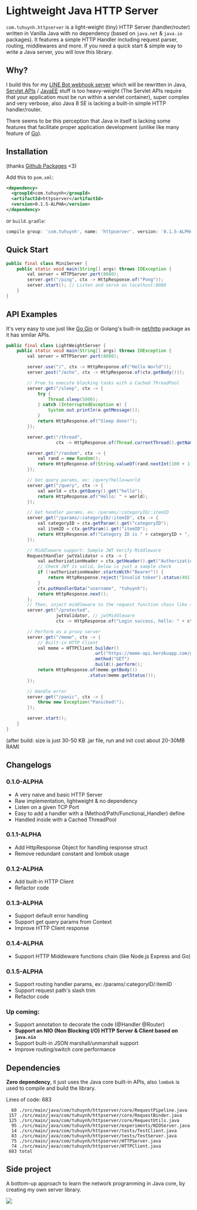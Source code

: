 # Lightweight Java HTTP Server

`com.tuhuynh.httpserver` is a light-weight (tiny) HTTP Server (handler/router) written in Vanilla Java with no dependency (based on `java.net` & `java.io` packages). It features a simple HTTP Handler including request parser, routing, middlewares and more. If you need a quick start & simple way to write a Java server, you will love this library.

## Why?

I build this for my [LINE Bot webhook server](https://github.com/huynhminhtufu/line-bot) which will be rewritten in Java, [Servlet APIs](https://docs.oracle.com/javaee/7/api/javax/servlet/package-summary.html) / [JavaEE](https://www.oracle.com/java/technologies/java-ee-glance.html) stuff is too heavy-weight (The Servlet APIs require that your application must be run within a servlet container), super complex and very verbose, also Java 8 SE is lacking a built-in simple HTTP handler/router.

There seems to be this perception that Java in itself is lacking some features that facilitate proper application development (unlike like many feature of [Go](https://golang.org/pkg/net/http/)).

## Installation

(thanks [Github Packages](https://github.com/huynhminhtufu/httpserver/packages/309436) <3)

Add this to `pom.xml`:

```xml
<dependency>
  <groupId>com.tuhuynh</groupId>
  <artifactId>httpserver</artifactId>
  <version>0.1.5-ALPHA</version>
</dependency>
```

or `build.gradle`:

```groovy
compile group: 'com.tuhuynh', name: 'httpserver', version: '0.1.5-ALPHA'
```

## Quick Start

```java
public final class MiniServer {
    public static void main(String[] args) throws IOException {
        val server = HTTPServer.port(8080);
        server.get("/ping", ctx -> HttpResponse.of("Pong"));
        server.start(); // Listen and serve on localhost:8080
    }
}
```

## API Examples

It's very easy to use just like [Go Gin](https://github.com/gin-gonic/gin) or Golang's built-in [net/http](https://golang.org/pkg/net/http/) package as it has similar APIs.

```java
public final class LightWeightServer {
    public static void main(String[] args) throws IOException {
        val server = HTTPServer.port(8080);

        server.use("/", ctx -> HttpResponse.of("Hello World"));
        server.post("/echo", ctx -> HttpResponse.of(ctx.getBody()));

        // Free to execute blocking tasks with a Cached ThreadPool
        server.get("/sleep", ctx -> {
            try {
                Thread.sleep(5000);
            } catch (InterruptedException e) {
                System.out.println(e.getMessage());
            }
            return HttpResponse.of("Sleep done!");
        });

        server.get("/thread",
                   ctx -> HttpResponse.of(Thread.currentThread().getName()));

        server.get("/random", ctx -> {
            val rand = new Random();
            return HttpResponse.of(String.valueOf(rand.nextInt(100 + 1)));
        });

        // Get query params, ex: /query?hello=world
        server.get("/query", ctx -> {
            val world = ctx.getQuery().get("hello");
            return HttpResponse.of("Hello: " + world);
        });

        // Get handler params, ex: /params/:categoryID/:itemID
        server.get("/params/:categoryID/:itemID", ctx -> {
            val categoryID = ctx.getParam().get("categoryID");
            val itemID = ctx.getParam().get("itemID");
            return HttpResponse.of("Category ID is " + categoryID + ", Item ID is " + itemID);
        });

        // Middleware support: Sample JWT Verify Middleware
        RequestHandler jwtValidator = ctx -> {
            val authorizationHeader = ctx.getHeader().get("Authorization");
            // Check JWT is valid, below is just a sample check
            if (!authorizationHeader.startsWith("Bearer")) {
                return HttpResponse.reject("Invalid token").status(401);
            }
            ctx.putHandlerData("username", "tuhuynh");
            return HttpResponse.next();
        };
        // Then, inject middleware to the request function chain like this
        server.get("/protected",
                   jwtValidator, // jwtMiddleware
                   ctx -> HttpResponse.of("Login success, hello: " + ctx.getData("username")));

        // Perform as a proxy server
        server.get("/meme", ctx -> {
            // Built-in HTTP Client
            val meme = HTTPClient.builder()
                                 .url("https://meme-api.herokuapp.com/gimme")
                                 .method("GET")
                                 .build().perform();
            return HttpResponse.of(meme.getBody())
                               .status(meme.getStatus());
        });

        // Handle error
        server.get("/panic", ctx -> {
            throw new Exception("Panicked!");
        });

        server.start();
    }
}
```

(after build: size is just 30-50 KB .jar file, run and init cost about 20-30MB RAM)

## Changelogs

### 0.1.0-ALPHA

- A very naive and basic HTTP Server
- Raw implementation, lightweight & no dependency
- Listen on a given TCP Port
- Easy to add a handler with a (Method/Path/Functional_Handler) define
- Handled inside with a Cached ThreadPool

### 0.1.1-ALPHA

- Add HttpResponse Object for handling response struct
- Remove redundant constant and lombok usage

### 0.1.2-ALPHA

- Add built-in HTTP Client
- Refactor code

### 0.1.3-ALPHA

- Support default error handling
- Support get query params from Context
- Improve HTTP Client response

### 0.1.4-ALPHA

- Support HTTP Middleware functions chain (like Node.js Express and Go)

### 0.1.5-ALPHA

- Support routing handler params, ex: /params/:categoryID/:itemID
- Support request path's slash trim
- Refactor code

### Up coming:

- Support annotation to decorate the code (@Handler @Router)
- **Support an NIO (Non Blocking I/O) HTTP Server & Client based on `java.nio`**
- Support built-in JSON marshall/unmarshall support
- Improve routing/switch core performance

## Dependencies

**Zero dependency**, it just uses the Java core built-in APIs, also `lombok` is used to compile and build the library.

Lines of code: 683
```
  60 ./src/main/java/com/tuhuynh/httpserver/core/RequestPipeline.java
 157 ./src/main/java/com/tuhuynh/httpserver/core/RequestBinder.java
 125 ./src/main/java/com/tuhuynh/httpserver/core/RequestUtils.java
  95 ./src/main/java/com/tuhuynh/httpserver/experiments/NIOServer.java
  14 ./src/main/java/com/tuhuynh/httpserver/tests/TestClient.java
  83 ./src/main/java/com/tuhuynh/httpserver/tests/TestServer.java
  75 ./src/main/java/com/tuhuynh/httpserver/HTTPServer.java
  74 ./src/main/java/com/tuhuynh/httpserver/HTTPClient.java
 683 total
```

## Side project

A bottom-up approach to learn the network programming in Java core, by creating my own server library.

![](https://miro.medium.com/max/1400/1*ziPHz443ne9yNwK0CmA0lQ.png)